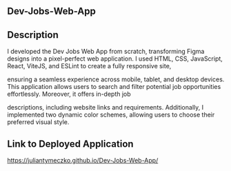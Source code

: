 ## Dev-Jobs-Web-App

## Description

I developed the Dev Jobs Web App from scratch, transforming Figma designs into a pixel-perfect web application. I used HTML, CSS, JavaScript, React, ViteJS, and ESLint to create a fully responsive site, 

ensuring a seamless experience across mobile, tablet, and desktop devices. This application allows users to search and filter potential job opportunities effortlessly. Moreover, it offers in-depth job 

descriptions, including website links and requirements. Additionally, I implemented two dynamic color schemes, allowing users to choose their preferred visual style. 

## Link to Deployed Application

https://juliantymeczko.github.io/Dev-Jobs-Web-App/
